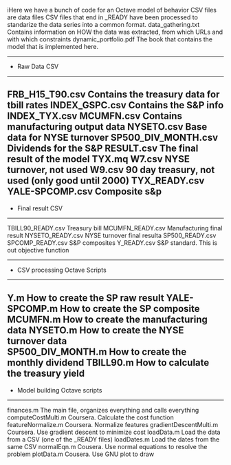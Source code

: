 iHere we have a bunch of code for an Octave model of behavior
CSV files are data files
CSV files that end in _READY have been processed to standarize the data series into a common format. 
data_gathering.txt Contains information on HOW the data was extracted, from which URLs and with which constraints
dynamic_portfolio.pdf	The book that contains the model that is implemented here. 

------------------------------
- Raw Data CSV
------------------------------
FRB_H15_T90.csv		Contains the treasury data for tbill rates
INDEX_GSPC.csv		Contains the S&P info
INDEX_TYX.csv
MCUMFN.csv		Contains manufacturing output data
NYSETO.csv		Base data for NYSE turnover
SP500_DIV_MONTH.csv	Dividends for the S&P
RESULT.csv		The final result of the model
TYX.mq
W7.csv			NYSE turnover, not used
W9.csv			90 day treasury, not used (only good until 2000)
TYX_READY.csv
YALE-SPCOMP.csv		Composite s&p
-------------------------------
- Final result CSV
-------------------------------
TBILL90_READY.csv	Treasury bill 
MCUMFN_READY.csv	Manufacturing final result
NYSETO_READY.csv	NYSE turnover final resulta
SP500_READY.csv
SPCOMP_READY.csv	S&P composites
Y_READY.csv		S&P standard. This is out objective function

-------------------------------
- CSV processing Octave Scripts
-------------------------------
Y.m			How to create the SP raw result
YALE-SPCOMP.m		How to create the SP composite
MCUMFN.m		How to create the manufacturing data
NYSETO.m		How to create the NYSE turnover data	
SP500_DIV_MONTH.m	How to create the monthly dividend
TBILL90.m		How to calculate the treasury yield
-------------------------------
- Model building Octave scripts
-------------------------------
finances.m		The main file, organizes everything and calls everything
computeCostMulti.m	Coursera. Calculate the cost function
featureNormalize.m	Coursera. Normalize features
gradientDescentMulti.m  Coursera. Use gradient descent to minimize cost
loadData.m		Load the data from a CSV (one of the _READY files) 
loadDates.m		Load the dates from the same CSV
normalEqn.m		Cousera. Use normal equations to resolve the problem
plotData.m		Cousera. Use GNU plot to draw
